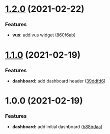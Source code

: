 # [1.2.0](https://github.com/matthewthomasgb/k6-aws-cloudwatch-cdk/compare/v1.1.0...v1.2.0) (2021-02-22)


### Features

* **vus:** add vus widget ([860f6ab](https://github.com/matthewthomasgb/k6-aws-cloudwatch-cdk/commit/860f6ab220a2e939e1a3b8e8396f2eb70af969f4))

# [1.1.0](https://github.com/matthewthomasgb/k6-aws-cloudwatch-cdk/compare/v1.0.0...v1.1.0) (2021-02-19)


### Features

* **dashboard:** add dashboard header ([39ddfd6](https://github.com/matthewthomasgb/k6-aws-cloudwatch-cdk/commit/39ddfd6564537ef2221d9fbea9a25a3436486a38))

# 1.0.0 (2021-02-19)


### Features

* **dashboard:** add initial dashboard ([b88bdaa](https://github.com/matthewthomasgb/k6-aws-cloudwatch-cdk/commit/b88bdaafd518181f79721edf360583ae168f9f7c))
